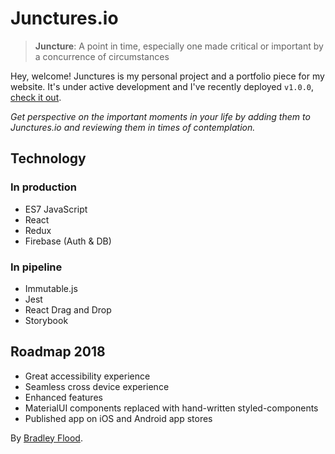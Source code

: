 # Junctures.io

> **Juncture**: A point in time, especially one made critical or important by a concurrence of circumstances

Hey, welcome! Junctures is my personal project and a portfolio piece for my website. It's under active development and I've recently deployed `v1.0.0`, [check it out](https://junctures.io/).

*Get perspective on the important moments in your life by adding them to Junctures.io and reviewing them in times of contemplation.*

## Technology

### In production

* ES7 JavaScript
* React
* Redux
* Firebase (Auth & DB)

### In pipeline

* Immutable.js
* Jest
* React Drag and Drop
* Storybook

## Roadmap 2018

* Great accessibility experience
* Seamless cross device experience
* Enhanced features
* MaterialUI components replaced with hand-written styled-components
* Published app on iOS and Android app stores
 
By [Bradley Flood](https://bradleyflood.com).
